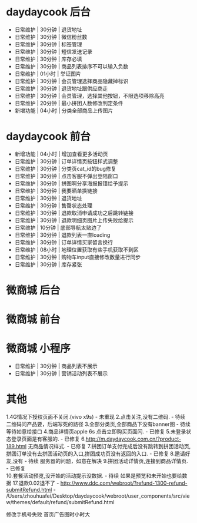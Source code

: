 # daydaycook 后台
* 日常维护 | 30分钟 | 退货地址
* 日常维护 | 30分钟 | 微信粉丝数
* 日常维护 | 30分钟 | 标签管理
* 日常维护 | 30分钟 | 短信发送记录
* 日常维护 | 30分钟 | 库存必填
* 日常维护 | 30分钟 | 商品列表排序不可以输入负数
* 日常维护 | 01小时 | 举证图片
* 日常维护 | 30分钟 | 会员管理选择商品隐藏掉标识
* 日常维护 | 30分钟 | 退货地址跟供应商走
* 日常维护 | 30分钟 | 会员管理，选择其他按钮，不限选项移除高亮
* 日常维护 | 20分钟 | 最小拼团人数修改判定条件
* 新增功能 | 04小时 | 分类全部商品上传图片

# daydaycook 前台
* 新增功能 | 04小时 | 增加查看更多活动页
* 日常维护 | 30分钟 | 订单详情页按钮样式调整
* 日常维护 | 30分钟 | 分类页cat_id的bug修复
* 日常维护 | 30分钟 | 点击客服不弹出登陆窗口
* 日常维护 | 30分钟 | 拼图啊分享海报报错给予提示
* 日常维护 | 30分钟 | 我要晒单换链接
* 日常维护 | 30分钟 | 退货地址
* 日常维护 | 30分钟 | 售罄状态处理
* 日常维护 | 30分钟 | 退款取消申请成功之后跳转链接
* 日常维护 | 30分钟 | 退款明细页图片上传失败给提示
* 日常维护 | 10分钟 | 底部导航太贴边了
* 日常维护 | 30分钟 | 退款列表一直loading
* 日常维护 | 30分钟 | 订单详情买家留言换行
* 日常维护 | 08小时 | 地理位置获取有些手机获取不到区
* 日常维护 | 30分钟 | 购物车input直接修改数量进行同步
* 日常维护 | 30分钟 | 库存紧张

# 微商城 后台

# 微商城 前台

# 微商城 小程序
* 日常维护 | 30分钟 | 商品列表不展示
* 日常维护 | 30分钟 | 营销活动列表不展示

# 其他


1.4G情况下授权页面不关闭.(vivo x9s)
    - 未重现
2.点击关注,没有二维码.
    - 待续 二维码问产品要，后端写死的路径
3.全部分类页,全部商品下没有banner图
    - 待续 等待如意给接口
4.商品详情页apple 6s 点击立即购买页面闪.
    - 已修复
5.未登录状态登录页面是有客服的.
    - 已修复
6.http://m.daydaycook.com.cn/?product-189.html 无商品情况样式.
    - 已修复
7.拼团订单支付完成后没有跳转到拼团活动页,拼团订单没有去拼团活动页的入口,拼团成功页没有返回的入口.
    - 已修复
8.邀请好友,没有
    - 待续 服务器的问题，如意在解决
9.拼团活动详情页,连接到商品详情页.
    - 已修复  
10.套餐活动预览,没开始的活动提示没数据.
    - 待续 如果是预览和未开始也要给数据
17.退款0.02退不了
    - http://www.ddc.com/webroot/?refund-1300-refund-submitRefund.html
    - /Users/zhouhuafei/Desktop/daydaycook/webroot/user_components/src/view/themes/default/refund/submitRefund.html
    
   修改手机号失败
   首页广告图时小时大

